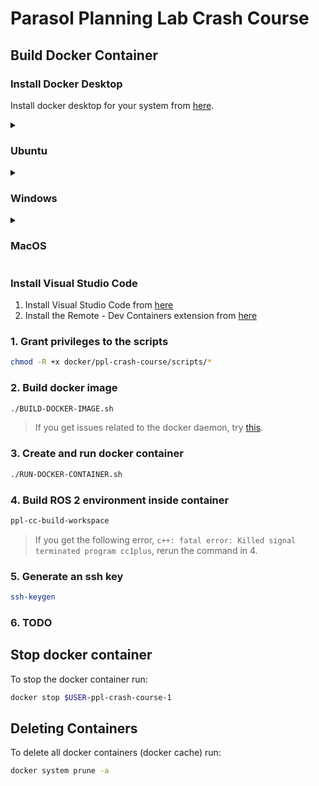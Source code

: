 # Parasol Planning Lab Crash Course

## Build Docker Container

### Install Docker Desktop

Install docker desktop for your system from [here](https://www.docker.com/products/docker-desktop/).

<details>
  <summary><h3>Ubuntu</h3></summary>
  > Fix docker permissions using [this](https://medium.com/@praveenadoni4456/error-got-permission-denied-while-trying-to-connect-to-the-docker-daemon-socket-at-e68bfab8146a).
</details>

<details>
  <summary><h3>Windows</h3></summary>
  Install Windows Subsystem for Linux following these [instructions](https://learn.microsoft.com/en-us/windows/wsl/install)
  <br>
  Setup Docker desktop to use WSL 2:
  1. Open Docker desktop.
  2. Navigate to Settings.
  3. Select the Resources tab.
  4. Select the WSL Integration sub-tab.
  5. Enable the Ubuntu integration.
  6. Select Apply & Restart.
  <br>
  Install openssh server
  1. Hit the windows button and seach for "optional features"
  2. Select the blue button that says "view features"
  3. Search for "OpenSSH Server" and hit install
  <br>
  Open WSL 2.
  1. Open Terminal
  2. Select the dropdown arrow next to the Windows PowerShell tab at the top of the window and select Ubuntu
  3. Create an ssh key for your WSL 2
  4. Add ssh key to github
  <br>
</details>

<details>
  <summary><h3>MacOS</h3></summary>
  <details>
    <summary><h4>Intel</h4></summary>
    TODO
  </details>
  <br>
  <details>
    <summary><h4>Apple Silicon</h4></summary>
    > TODO: Gazebo is not supported on ARM processors. See
  </details>

</details>

### Install Visual Studio Code

1. Install Visual Studio Code from [here](https://code.visualstudio.com/)
2. Install the Remote - Dev Containers extension from [here](https://marketplace.visualstudio.com/items?itemName=ms-vscode-remote.remote-containers)

### 1. Grant privileges to the scripts

```sh
chmod -R +x docker/ppl-crash-course/scripts/*
```

### 2. Build docker image

```sh
./BUILD-DOCKER-IMAGE.sh
```

> If you get issues related to the docker daemon, try [this](https://medium.com/@praveenadoni4456/error-got-permission-denied-while-trying-to-connect-to-the-docker-daemon-socket-at-e68bfab8146a).

### 3. Create and run docker container

```sh
./RUN-DOCKER-CONTAINER.sh
```

### 4. Build ROS 2 environment inside container

```sh
ppl-cc-build-workspace
```

> If you get the following error, `c++: fatal error: Killed signal terminated program cc1plus`, rerun the command in 4.

### 5. Generate an ssh key

```sh
ssh-keygen
```

### 6. TODO

## Stop docker container

To stop the docker container run:

```sh
docker stop $USER-ppl-crash-course-1
```

## Deleting Containers

To delete all docker containers (docker cache) run:

```sh
docker system prune -a
```
